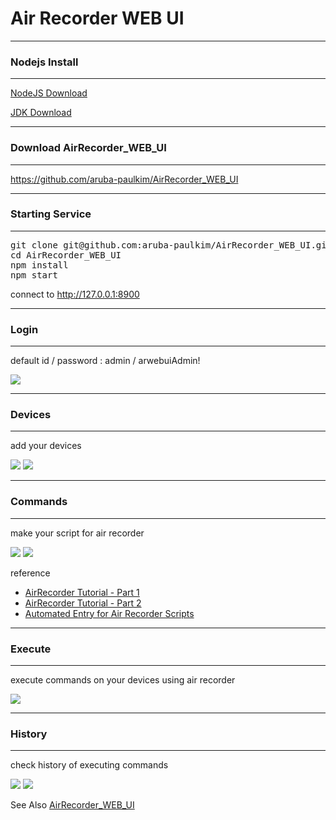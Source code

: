 # Air Recorder WEB UI


------------------------------------------------------------------------------
### Nodejs Install
------------------------------------------------------------------------------
[NodeJS Download](https://nodejs.org/en/download/)

[JDK Download](http://www.oracle.com/technetwork/java/javase/downloads/index.html)

------------------------------------------------------------------------------
### Download AirRecorder_WEB_UI
------------------------------------------------------------------------------
https://github.com/aruba-paulkim/AirRecorder_WEB_UI

------------------------------------------------------------------------------
### Starting Service
------------------------------------------------------------------------------
<pre>git clone git@github.com:aruba-paulkim/AirRecorder_WEB_UI.git
cd AirRecorder_WEB_UI
npm install
npm start</pre>
connect to http://127.0.0.1:8900


------------------------------------------------------------------------------
### Login
------------------------------------------------------------------------------
default id / password : admin / arwebuiAdmin!

![](public/images/arwebui_login.png)

------------------------------------------------------------------------------
### Devices
------------------------------------------------------------------------------
add your devices

![](public/images/arwebui_devices_list.png)
![](public/images/arwebui_devices_detail.png)

------------------------------------------------------------------------------
### Commands
------------------------------------------------------------------------------
make your script for air recorder 

![](public/images/arwebui_commands_list.png)
![](public/images/arwebui_commands_detail.png)

reference

- [AirRecorder Tutorial - Part 1](http://community.arubanetworks.com/t5/Community-Tribal-Knowledge-Base/AirRecorder-Tutorial-Part-1/ta-p/157646)
- [AirRecorder Tutorial - Part 2](http://community.arubanetworks.com/t5/Community-Tribal-Knowledge-Base/AirRecorder-Tutorial-Part-2/ta-p/221390)
- [Automated Entry for Air Recorder Scripts](https://ase.arubanetworks.com/solutions/id/90)


------------------------------------------------------------------------------
### Execute
------------------------------------------------------------------------------

execute commands on your devices using air recorder

![](public/images/arwebui_execute.png)

------------------------------------------------------------------------------
### History
------------------------------------------------------------------------------
check history of executing commands 

![](public/images/arwebui_history_list.png)
![](public/images/arwebui_history_detail.png)

See Also 
[AirRecorder_WEB_UI](https://arubapedia.arubanetworks.com/arubapedia/index.php/AirRecorder_WEB_UI)

